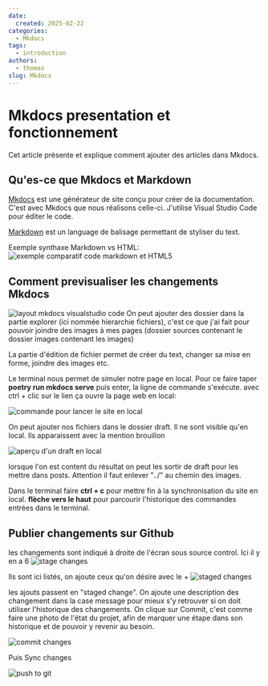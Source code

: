 ```yaml
---
date:
  created: 2025-02-22
categories:
  - Mkdocs
tags:
  - introduction
authors:
  - thomas
slug: Mkdocs
---
```


# Mkdocs presentation et fonctionnement

Cet article présente et explique comment ajouter des articles dans Mkdocs.  

<!-- more -->

## Qu'es-ce que Mkdocs  et Markdown
[Mkdocs](https://www.mkdocs.org/) est une générateur de site conçu pour créer de la documentation. C'est avec Mkdocs que nous réalisons celle-ci.
J'utilise Visual Studio Code pour éditer le code.

[Markdown](https://www.markdownguide.org/basic-syntax/#links) est un language de balisage permettant de styliser du text.

Exemple synthaxe Markdown vs HTML:
![exemple comparatif code markdown et HTML5](../../../../sources/images/markdownExemple.png "exemple comparatif code markdown et HTML5")

## Comment previsualiser les changements Mkdocs

![layout mkdocs visualstudio code](../../../../sources/images/vsc_mkdocs_page_layout.jpg "layout mkdocs visualstudio code")
On peut ajouter des dossier dans la partie explorer (ici nommée hierarchie fichiers), c'est ce que j'ai fait pour pouvoir joindre des images à mes pages (dossier sources contenant le dossier images contenant les images)

La partie d'édition de fichier permet de créer du text, changer sa mise en forme, joindre des images etc.

Le terminal nous permet de simuler notre page en local.
Pour ce faire taper **poetry run mkdocs serve** puis enter, la ligne de commande s'exécute. avec ctrl + clic sur le lien ça ouvre la page web en local:

![commande pour lancer le site en local](../../../../sources/images/commande_run_server.png "commande pour lancer le site en local")

On peut ajouter nos fichiers dans le dossier draft. Il ne sont visible qu'en local. 
Ils apparaissent avec la mention brouillon

![aperçu d'un draft en local](../../../../sources/images/draftPreview.png "aperçu d'un draft en local")

lorsque l'on est content du résultat on peut les sortir de draft pour les mettre dans posts. Attention il faut enlever "../" au chemin des images.

Dans le terminal faire **ctrl + c** pour mettre fin à la synchronisation du site en local.
**flèche vers le haut** pour parcourir l'historique des commandes entrées dans le terminal.

## Publier changements sur Github

les changements sont indiqué à droite de l'écran sous source control. Ici il y en a 6
![stage changes](../../../../sources/images/icone_changement.png "stage changes")

Ils sont ici listés, on ajoute ceux qu'on désire avec le +
![staged changes](../../../../sources/images/Stash_files.png "staged changes")

les ajouts passent en "staged change". On ajoute une description des changement dans la case message pour mieux s'y retrouver si on doit utiliser l'historique des changements.
On clique sur Commit, c'est comme faire une photo de l'état du projet, afin de marquer une étape dans son historique et de pouvoir y revenir au besoin.

![commit changes](../../../../sources/images/staged_changes.png "commit changes")

Puis Sync changes

![push to git](../../../../sources/images/push.png "push to git")


